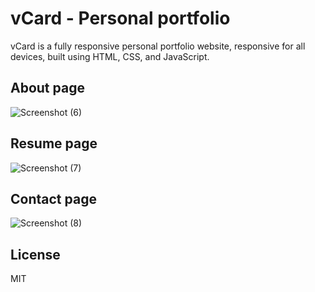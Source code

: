 # vCard - Personal portfolio


vCard is a fully responsive personal portfolio website, responsive for all devices, built using HTML, CSS, and JavaScript.

## About page
![Screenshot (6)](https://github.com/Monehinfeyi/personal-vcard-portfolio/assets/89196639/b82bcde7-1aca-443c-b35a-1e69a597ea2a)

## Resume page
![Screenshot (7)](https://github.com/Monehinfeyi/personal-vcard-portfolio/assets/89196639/089997c8-88d8-437d-b0df-e6fe8f97c7bd)

## Contact page
![Screenshot (8)](https://github.com/Monehinfeyi/personal-vcard-portfolio/assets/89196639/f2bae149-2c52-4c2c-be74-2b3a2ed16391)



## License

MIT
